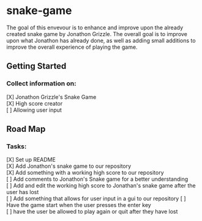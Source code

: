 # snake-game
The goal of this envevour is to enhance and improve upon the already created snake game by Jonathon Grizzle. The overall goal is to
improve upon what Jonathon has already done, as well as adding small additions to improve the overall experience of playing the game.

## Getting Started

### Collect information on:

[X] Jonathon Grizzle's Snake Game  
[X] High score creator  
[ ] Allowing user input  

## Road Map

### Tasks:

 [X] Set up README  
 [X] Add Jonathon's snake game to our repository		
 [X] Add something with a working high score to our repository	 
 [ ] Add comments to Jonathon's Snake game for a better understanding	 
 [ ] Add and edit the working high score to Jonathan's snake game after the user has lost		
 [ ] Add something that allows for user input in a gui to our repository 
 [ ] Have the game start when the user presses the enter key	 
 [ ] have the user be allowed to play again or quit after they have lost		  
